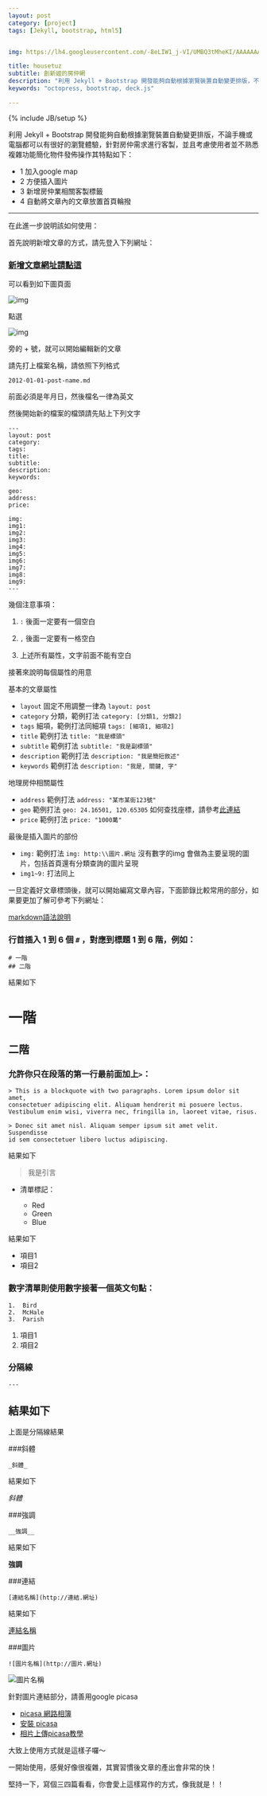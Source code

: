 ```yaml
---
layout: post
category: [project] 
tags: [Jekyll, bootstrap, html5]


img: https://lh4.googleusercontent.com/-8eLIW1_j-VI/UMBQ3tMheKI/AAAAAAAALXA/47NPS7WZzq8/s912/DSC_4011.JPG

title: housetuz
subtitle: 創新姬的房仲網
description: "利用 Jekyll + Bootstrap 開發能夠自動根據瀏覽裝置自動變更排版，不論手機或電腦都可以有很好的瀏覽體驗，針對房仲需求進行客製"
keywords: "octopress, bootstrap, deck.js"

---
```

{% include JB/setup %}

利用 Jekyll + Bootstrap 開發能夠自動根據瀏覽裝置自動變更排版，不論手機或電腦都可以有很好的瀏覽體驗，針對房仲需求進行客製，並且考慮使用者並不熟悉複雜功能簡化物件發佈操作其特點如下：


* 1 加入google map
* 2 方便插入圖片
* 3 新增房仲業相關客製標籤
* 4 自動將文章內的文章放置首頁輪撥

---




在此進一步說明該如何使用：

首先說明新增文章的方式，請先登入下列網址：

### [新增文章網址請點這](https://github.com/housetuz/housetuz.github.com/tree/master/_posts)

可以看到如下圖頁面

![img](https://lh5.googleusercontent.com/-y6amoKKxdvs/UNVS9-oQMbI/AAAAAAAALZA/LZ41-UV7r2M/s912/%25E8%259E%25A2%25E5%25B9%2595%25E5%25BF%25AB%25E7%2585%25A7%25202012-12-22%2520%25E4%25B8%258B%25E5%258D%25882.26.45.jpg)

點選

![img](https://lh5.googleusercontent.com/-tZLLccIwjbQ/UNVS-0jQVsI/AAAAAAAALZI/hJhF9aupZZA/s328/%25E8%259E%25A2%25E5%25B9%2595%25E5%25BF%25AB%25E7%2585%25A7%25202012-12-22%2520%25E4%25B8%258B%25E5%258D%25882.27.05.jpg)

旁的 + 號，就可以開始編輯新的文章

請先打上檔案名稱，請依照下列格式

	2012-01-01-post-name.md
	
前面必須是年月日，然後檔名一律為英文

然後開始新的檔案的檔頭請先貼上下列文字

	---
	layout: post
	category: 
	tags: 
	title: 
	subtitle: 
	description: 
	keywords: 

	geo: 
	address: 
	price: 

	img: 
	img1: 
	img2: 
	img3: 
	img4: 
	img5: 
	img6: 
	img7: 
	img8: 
	img9: 
	---

幾個注意事項：

1. ``:`` 後面一定要有一個空白

2. ``,`` 後面一定要有一格空白

3. 上述所有屬性，文字前面不能有空白

接著來說明每個屬性的用意

基本的文章屬性

* ``layout`` 固定不用調整一律為 ``layout: post``
* ``category`` 分類，範例打法 ``category: [分類1, 分類2]``
* ``tags`` 細項，範例打法同細項 ``tags: [細項1, 細項2]``
* ``title`` 範例打法 ``title: "我是標頭"``
* ``subtitle`` 範例打法 ``subtitle: "我是副標頭"``
* ``description`` 範例打法 ``description: "我是簡短敘述"``
* ``keywords`` 範例打法 ``description: "我是, 關鍵, 字"``

地理房仲相關屬性

* ``address`` 範例打法 ``address: "某市某街123號"``
* ``geo`` 範例打法 ``geo: 24.16501, 120.65305`` 如何查找座標，請參考[此連結](http://smlsun.com/blog/2012/12/22/google-map-get-geo/)
* ``price`` 範例打法 ``price: "1000萬"``

最後是插入圖片的部份

* ``img:`` 範例打法 ``img: http:\\圖片.網址`` 沒有數字的img 會做為主要呈現的圖片，包括首頁還有分類查詢的圖片呈現 
* ``img1~9:`` 打法同上


一旦定義好文章標頭後，就可以開始編寫文章內容，下面節錄比較常用的部分，如果要更加了解可參考下列網址：

[markdown語法說明](http://markdown.tw/)


### 行首插入 1 到 6 個 `#` ，對應到標題 1 到 6 階，例如：

	# 一階
	## 二階

結果如下

# 一階

## 二階


### 允許你只在段落的第一行最前面加上`>`：

    > This is a blockquote with two paragraphs. Lorem ipsum dolor sit amet,
    consectetuer adipiscing elit. Aliquam hendrerit mi posuere lectus.
    Vestibulum enim wisi, viverra nec, fringilla in, laoreet vitae, risus.

    > Donec sit amet nisl. Aliquam semper ipsum sit amet velit. Suspendisse
    id sem consectetuer libero luctus adipiscing.

結果如下

> 我是引言



* 清單標記：

    *   Red
    *   Green
    *   Blue

結果如下

* 項目1
* 項目2


### 數字清單則使用數字接著一個英文句點：

    1.  Bird
    2.  McHale
    3.  Parish

1. 項目1
2. 項目2

### 分隔線

	---

結果如下	
---
上面是分隔線結果

###斜體

	_斜體_

結果如下

_斜體_

###強調

	__強調__

結果如下
	
__強調__
	
###連結

	[連結名稱](http://連結.網址)

結果如下

[連結名稱](http://連結.網址)

###圖片

	![圖片名稱](http://圖片.網址)
	
![圖片名稱](http://圖片.網址)


針對圖片連結部分，請善用google picasa

* [picasa 網路相簿](https://picasaweb.google.com/)
* [安裝 picasa](http://picasa.google.com/)
* [相片上傳picasa教學](http://blog.yam.com/eathanlee/article/11073209)




大致上使用方式就是這樣子囉～

一開始使用，感覺好像很複雜，其實習慣後文章的產出會非常的快！

堅持一下，寫個三四篇看看，你會愛上這樣寫作的方式，像我就是！！


	
	







    

    
